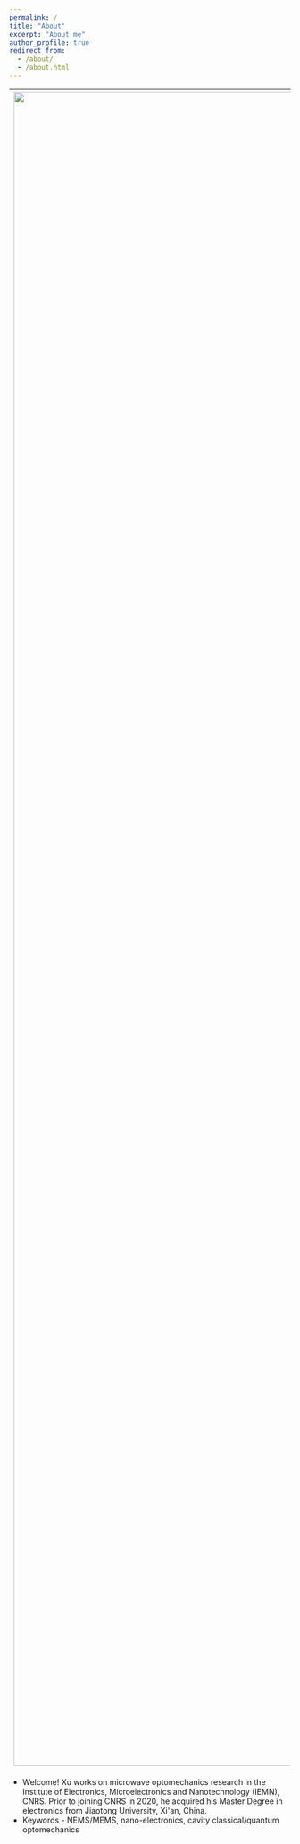 ```yaml
---
permalink: /
title: "About"
excerpt: "About me"
author_profile: true
redirect_from: 
  - /about/
  - /about.html
---
```

|<img src="https://haoxsia.github.io/images/2023-01-01-length-scale01.jpg?raw=true" alt="Photo" style="width: 3000px;"/>|
|---|

* Welcome! Xu works on microwave optomechanics research in the Institute of Electronics, Microelectronics and Nanotechnology (IEMN), CNRS. Prior to joining CNRS in 2020, he acquired his Master Degree in electronics from Jiaotong  University, Xi'an, China.
* Keywords - NEMS/MEMS, nano-electronics, cavity classical/quantum optomechanics


